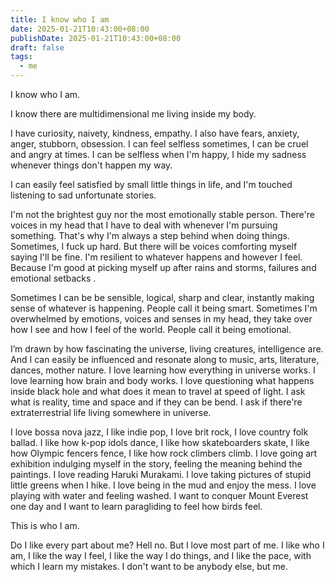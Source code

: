 ```yaml
---
title: I know who I am
date: 2025-01-21T10:43:00+08:00
publishDate: 2025-01-21T10:43:00+08:00
draft: false
tags:
  - me
---
```


I know who I am.

I know there are multidimensional me living inside my body.

I have curiosity, naivety, kindness, empathy. I also have fears, anxiety, anger, stubborn, obsession. I can feel selfless sometimes, I can be cruel and angry at times. I can be selfless when I'm happy, I hide my sadness whenever things don't happen my way. 

I can easily feel satisfied by small little things in life, and I'm touched listening to sad unfortunate stories.

I'm not the brightest guy nor the most emotionally stable person. There're voices in my head that I have to deal with whenever I'm pursuing something. That's why I'm always a step behind when doing things. Sometimes, I fuck up hard. But there will be voices comforting myself saying I'll be fine. I'm resilient to whatever happens and however I feel. Because I'm good at picking myself up after rains and storms, failures and emotional setbacks .

Sometimes I can be be sensible, logical, sharp and clear, instantly making sense of whatever is happening. People call it being smart. Sometimes I'm overwhelmed by emotions, voices and senses in my head, they take over how I see and how I feel of the world. People call it being emotional.

I’m drawn by how fascinating the universe, living creatures, intelligence are. And I can easily be influenced and resonate along to music, arts, literature, dances, mother nature. I love learning how everything in universe works. I love learning how brain and body works. I love questioning what happens inside black hole and what does it mean to travel at speed of light. I ask what is reality, time and space and if they can be bend. I ask if there're extraterrestrial life living somewhere in universe.

I love bossa nova jazz, I like indie pop, I love brit rock, I love country folk ballad. I like how k-pop idols dance, I like how skateboarders skate, I like how Olympic fencers fence, I like how rock climbers climb. I love going art exhibition indulging myself in the story, feeling the meaning behind the paintings. I love reading Haruki Murakami. I love taking pictures of stupid little greens when I hike. I love being in the mud and enjoy the mess. I love playing with water and feeling washed. I want to conquer Mount Everest one day and I want to learn paragliding to feel how birds feel.

This is who I am.

Do I like every part about me? Hell no. But I love most part of me. I like who I am, I like the way I feel, I like the way I do things, and I like the pace, with which I learn my mistakes. I don't want to be anybody else, but me.